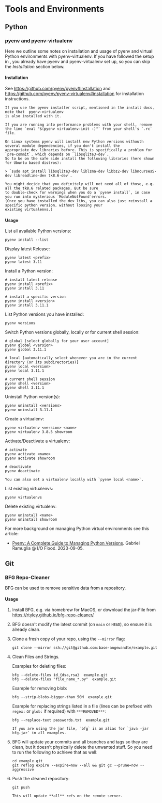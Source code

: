 # Tools and Environments

## Python

### pyenv and pyenv-virtualenv

Here we outline some notes on installation and usage of pyenv and virtual Python environments
with pyenv-virtualenv. If you have followed the setup in [](./local_dev_setup.md), you already
have pyenv and pyenv-virtualenv set up, so you can skip the _Installation_ section below.

#### Installation

See https://github.com/pyenv/pyenv#installation and https://github.com/pyenv/pyenv-virtualenv#installation for installation instructions.

```{note}
If you use the pyenv installer script, mentioned in the install docs, note that  pyenv-virtualenv
is also installed with it.
```

```{note}
If you are running into performance problems with your shell, remove the line `eval "$(pyenv virtualenv-init -)"` from your shell's `.rc` file.
```

```{important}
On Linux systems pyenv will install new Python versions withouth several module dependencies, if you don't install the
appropriate dev libraries before. This is specifically a problem for `pre-commit`, which depends on `libsqlite3-dev`.
So to be on the safe side install the following libraries (here shown for Ubuntu based distros):

> `sudo apt install libsqlite3-dev liblzma-dev libbz2-dev libncurses5-dev libreadline-dev tk8.6-dev`.

You might decide that you definitely will not need all of those, e.g. all the tk8.6 related packages. But be sure
to double-check for warnings when you do a `pyenv install`, in case you run into mysterious `ModuleNotFound`errors.
(Once you have installed the dev libs, you can also just reinstall a specific python version, without loosing your
existing virtualenvs.)
```

#### Usage

List all available Python versions:

```
pyenv install --list
```

Display latest Release:

```
pyenv latest <prefix>
pyenv latest 3.11
```

Install a Python version:

```
# install latest release
pyenv install <prefix>
pyenv install 3.11

# install a specific version
pyenv install <version>
pyenv install 3.11.1
```

List Python versions you have installed:

```
pyenv versions
```

Switch Python versions globally, locally or for current shell session:

```
# global [select globally for your user account]
pyenv global <version>
pyenv global 3.11.1

# local [automatically select whenever you are in the current directory (or its subdirectories)]
pyenv local <version>
pyenv local 3.11.1

# current shell session
pyenv shell <version>
pyenv shell 3.11.1
```

Uninstall Python version(s):

```
pyenv uninstall <versions>
pyenv uninstall 3.11.1
```

Create a virtualenv:

```
pyenv virtualenv <version> <name>
pyenv virtualenv 3.8.5 showroom
```

Activate/Deactivate a virtualenv:

```
# activate
pyenv activate <name>
pyenv activate showroom

# deactivate
pyenv deactivate
```

```{note}
You can also set a virtualenv locally with `pyenv local <name>`.
```

List existing virtualenvs:

```
pyenv virtualenvs
```

Delete existing virtualenv:

```
pyenv uninstall <name>
pyenv uninstall showroom
```

For more background on managing Python virtual environments see this article:

- [Pyenv: A Complete Guide to Managing Python Versions](https://ioflood.com/blog/pyenv/#Installing_and_Switching_Between_Python_Versions). Gabriel Ramuglia @ I/O Flood. 2023-09-05.

## Git

### BFG Repo-Cleaner

BFG can be used to remove sensitive data from a repository.

#### Usage

1. Install BFG, e.g. via homebrew for MacOS, or download the jar-File from https://rtyley.github.io/bfg-repo-cleaner/

2. BFG doesn't modify the latest commit (on `main` or `HEAD`), so ensure it is already clean.

3. Clone a fresh copy of your repo, using the `--mirror` flag:

   ```
   git clone --mirror ssh://git@github.com:base-angewandte/example.git
   ```

4. Clean Files and Strings.

   Examples for deleting files:

   ```
   bfg --delete-files id_{dsa,rsa}  example.git
   bfg --delete-files "file_name_*.py"  example.git
   ```

   Example for removing blob:

   ```
   bfg --strip-blobs-bigger-than 50M  example.git
   ```

   Example for replacing strings listed in a file (lines can be prefixed with `regex:` or `glob:` if required) with `***REMOVED***`:

   ```
   bfg --replace-text passwords.txt  example.git
   ```

   ```{note}
   If you are using the jar file, `bfg` is an alias for `java -jar bfg.jar` in all examples.
   ```

5. BFG will update your commits and all branches and tags so they are clean, but it doesn't physically delete the unwanted stuff. So you need to run the following to achieve that as well:

   ```
   cd example.git
   git reflog expire --expire=now --all && git gc --prune=now --aggressive
   ```

6. Push the cleaned repository:

   ```
   git push
   ```

   ```{note}
   This will update **all** refs on the remote server.
   ```
